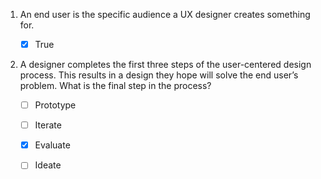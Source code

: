 1. An end user is the specific audience a UX designer creates something for.

    - [x] True

2. A designer completes the first three steps of the user-centered design process. This results in a design they hope will solve the end user’s problem. What is the final step in the process? 

    - [ ] Prototype

    - [ ] Iterate

    - [x] Evaluate

    - [ ] Ideate

